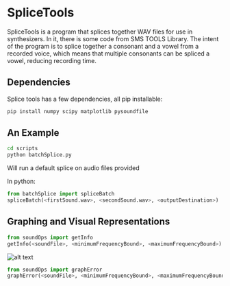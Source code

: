 # SpliceTools

SpliceTools is a program that splices together
WAV files for use in synthesizers. In it, there
is some code from SMS TOOLS Library. The intent
of the program is to splice together a consonant
and a vowel from a recorded voice, which means
that multiple consonants can be spliced a vowel,
reducing recording time.

## Dependencies

Splice tools has a few dependencies, all pip installable:

```python
pip install numpy scipy matplotlib pysoundfile
```
## An Example

```bash
cd scripts
python batchSplice.py
```

Will run a default splice on audio files provided

In python:


```python
from batchSplice import spliceBatch
spliceBatch(<firstSound.wav>, <secondSound.wav>, <outputDestination>)
```

## Graphing and Visual Representations

```python
from soundOps import getInfo
getInfo(<soundFile>, <minimumFrequencyBound>, <maximumFrequencyBound>)
```
![alt text]("../images/getInfo.png")
```python
from soundOps import graphError
graphError(<soundFile>, <minimumFrequencyBound>, <maximumFrequencyBound>)
```
